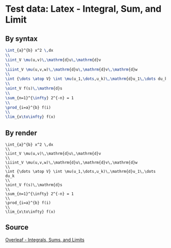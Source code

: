 # Test data: Latex - Integral, Sum, and Limit

## By syntax

```latex
\int_{a}^{b} x^2 \,dx
\\
\iint_V \mu(u,v)\,\mathrm{d}u\,\mathrm{d}v
\\
\iiint_V \mu(u,v,w)\,\mathrm{d}u\,\mathrm{d}v\,\mathrm{d}w
\\
\int {\dots \atop V} \int \mu(u_1,\dots,u_k)\,\mathrm{d}u_1\,\dots du_k
\\
\oint_V f(s)\,\mathrm{d}s
\\
\sum_{n=1}^{\infty} 2^{-n} = 1
\\
\prod_{i=a}^{b} f(i)
\\
\lim_{x\to\infty} f(x)
```

## By render

```[latex]
\int_{a}^{b} x^2 \,dx
\\
\iint_V \mu(u,v)\,\mathrm{d}u\,\mathrm{d}v
\\
\iiint_V \mu(u,v,w)\,\mathrm{d}u\,\mathrm{d}v\,\mathrm{d}w
\\
\int {\dots \atop V} \int \mu(u_1,\dots,u_k)\,\mathrm{d}u_1\,\dots du_k
\\
\oint_V f(s)\,\mathrm{d}s
\\
\sum_{n=1}^{\infty} 2^{-n} = 1
\\
\prod_{i=a}^{b} f(i)
\\
\lim_{x\to\infty} f(x)
```

## Source

[Overleaf - Integrals, Sums, and Limits](https://www.overleaf.com/learn/latex/Integrals%2C_sums_and_limits)